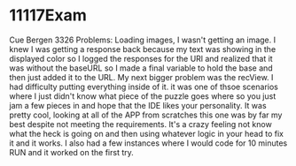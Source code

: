 # 11117Exam

Cue Bergen
3326
Problems: 
Loading images, I wasn't getting an image. I knew I was getting a response back because my text was showing in the displayed color
so I logged the responses for the URl and realized that it was without the baseURL so I made a final variable to hold
the base and then just added it to the URL. 
My next bigger problem was the recView. I had difficulty putting everything inside of it. it was one of thsoe scenarios where
I just didn't know what piece of the puzzle goes where so you just jam a few pieces in and hope that the IDE likes your personality.
It was pretty cool, looking at all of the APP from scratches this one was by far my best despite not meeting the requirements.
It's a crazy feeling not know what the heck is going on and then using whatever logic in your head to fix it and it works.
I also had a few instances where I would code for 10 minutes RUN and it worked on the first try. 
